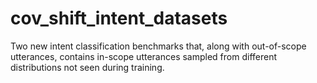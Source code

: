 # cov_shift_intent_datasets
Two new intent classification benchmarks that, along with out-of-scope utterances, contains in-scope utterances sampled from different distributions not seen during training.

